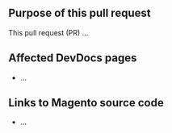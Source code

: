 ## Purpose of this pull request

This pull request (PR) ...

## Affected DevDocs pages

<!-- REQUIRED List the affected pages on devdocs.magento.com (URLs). Not needed for large numbers of files. -->

-  ...

## Links to Magento source code

<!--  OPTIONAL - REMOVE THIS SECTION IF NOT USED. If this pull request references a file in a Magento codebase repository, add it here. -->

-  ...

<!--
If you are fixing a GitHub issue, note it using GitHub keyword format (https://help.github.com/en/articles/closing-issues-using-keywords#closing-an-issue-in-a-different-repository) to close the issue when this pull request is merged. Example: `Fixes #1234`

`master` is the default branch. Merged pull requests to `master` go live on the site automatically. Any requested changes to content on the `master` branch must be related to the released codebase. Any content related to future releases goes in the `develop` branch.

See Contribution guidelines (https://github.com/magento/devdocs/blob/master/.github/CONTRIBUTING.md) for more information.
-->